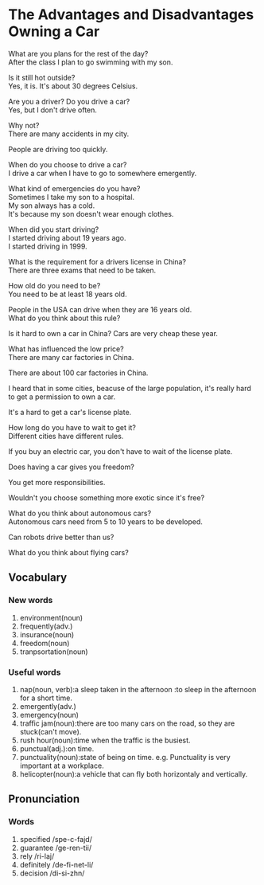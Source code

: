 # The Advantages and Disadvantages Owning a Car
What are you plans for the rest of the day?  
After the class I plan to go swimming with my son.  

Is it still hot outside?  
Yes, it is. It's about 30 degrees Celsius.  

Are you a driver? Do you drive a car?  
Yes, but I don't drive often.  

Why not?  
There are many accidents in my city.  

People are driving too quickly.  

When do you choose to drive a car?  
I drive a car when I have to go to somewhere emergently.  

What kind of emergencies do you have?  
Sometimes I take my son to a hospital.  
My son always has a cold.  
It's because my son doesn't wear enough clothes.  

When did you start driving?  
I started driving about 19 years ago.  
I started driving in 1999.  

What is the requirement for a drivers license in China?  
There are three exams that need to be taken. 

How old do you need to be?  
You need to be at least 18 years old.  

People in the USA can drive when they are 16 years old.  
What do you think about this rule?  

Is it hard to own a car in China?
Cars are very cheap these year.  

What has influenced the low price?  
There are many car factories in China.  

There are about 100 car factories in China.

I heard that in some cities, beacuse of the large population, it's really hard to get a permission to own a car.  

It's a hard to get a car's license plate.  

How long do you have to wait to get it?  
Different cities have different rules.  

If you buy an electric car, you don't have to wait of the license plate.  

Does having a car gives you freedom?  


You get more responsibilities.  

Wouldn't you choose something more exotic since it's free?  

What do you think about autonomous cars?  
Autonomous cars need from 5 to 10 years to be developed.  

Can robots drive better than us?  

What do you think about flying cars?  



## Vocabulary
### New words
1. environment(noun)
1. frequently(adv.)
1. insurance(noun)
1. freedom(noun)
1. tranpsortation(noun)

### Useful words
1. nap(noun, verb):a sleep taken in the afternoon :to sleep in the afternoon for a short time. 
1. emergently(adv.)
1. emergency(noun)
1. traffic jam(noun):there are too many cars on the road, so they are stuck(can't move).
1. rush hour(noun):time when the traffic is the busiest.
1. punctual(adj.):on time.
1. punctuality(noun):state of being on time. e.g. Punctuality is very important at a workplace.
1. helicopter(noun):a vehicle that can fly both horizontaly and vertically.

## Pronunciation
### Words
1. specified /spe-c-fajd/
1. guarantee /ge-ren-tii/
1. rely /ri-laj/
1. definitely /de-fi-net-li/
1. decision /di-si-zhn/
